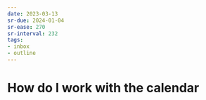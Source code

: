 ```yaml
---
date: 2023-03-13
sr-due: 2024-01-04
sr-ease: 270
sr-interval: 232
tags:
- inbox
- outline
---
```


# How do I work with the calendar
